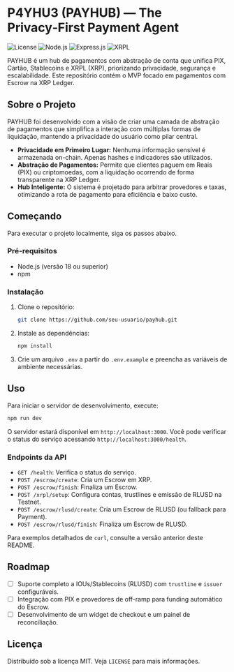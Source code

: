 # P4YHU3 (PAYHUB) — The Privacy‑First Payment Agent

![License](https://img.shields.io/badge/license-MIT-blue.svg)
![Node.js](https://img.shields.io/badge/node.js-18%2B-green.svg)
![Express.js](https://img.shields.io/badge/express.js-4.x-orange.svg)
![XRPL](https://img.shields.io/badge/XRPL-stable-brightgreen.svg)

PAYHUB é um hub de pagamentos com abstração de conta que unifica PIX, Cartão, Stablecoins e XRPL (XRP), priorizando privacidade, segurança e escalabilidade. Este repositório contém o MVP focado em pagamentos com Escrow na XRP Ledger.

## Sobre o Projeto

PAYHUB foi desenvolvido com a visão de criar uma camada de abstração de pagamentos que simplifica a interação com múltiplas formas de liquidação, mantendo a privacidade do usuário como pilar central.

- **Privacidade em Primeiro Lugar:** Nenhuma informação sensível é armazenada on-chain. Apenas hashes e indicadores são utilizados.
- **Abstração de Pagamentos:** Permite que clientes paguem em Reais (PIX) ou criptomoedas, com a liquidação ocorrendo de forma transparente na XRP Ledger.
- **Hub Inteligente:** O sistema é projetado para arbitrar provedores e taxas, otimizando a rota de pagamento para eficiência e baixo custo.

## Começando

Para executar o projeto localmente, siga os passos abaixo.

### Pré-requisitos

- Node.js (versão 18 ou superior)
- npm

### Instalação

1. Clone o repositório:
   ```sh
   git clone https://github.com/seu-usuario/payhub.git
   ```
2. Instale as dependências:
   ```sh
   npm install
   ```
3. Crie um arquivo `.env` a partir do `.env.example` e preencha as variáveis de ambiente necessárias.

## Uso

Para iniciar o servidor de desenvolvimento, execute:

```bash
npm run dev
```

O servidor estará disponível em `http://localhost:3000`. Você pode verificar o status do serviço acessando `http://localhost:3000/health`.

### Endpoints da API

- `GET /health`: Verifica o status do serviço.
- `POST /escrow/create`: Cria um Escrow em XRP.
- `POST /escrow/finish`: Finaliza um Escrow.
- `POST /xrpl/setup`: Configura contas, trustlines e emissão de RLUSD na Testnet.
- `POST /escrow/rlusd/create`: Cria um Escrow de RLUSD (ou fallback para Payment).
- `POST /escrow/rlusd/finish`: Finaliza um Escrow de RLUSD.

Para exemplos detalhados de `curl`, consulte a versão anterior deste README.

## Roadmap

- [ ] Suporte completo a IOUs/Stablecoins (RLUSD) com `trustline` e `issuer` configuráveis.
- [ ] Integração com PIX e provedores de off-ramp para funding automático do Escrow.
- [ ] Desenvolvimento de um widget de checkout e um painel de reconciliação.

## Licença

Distribuído sob a licença MIT. Veja `LICENSE` para mais informações.